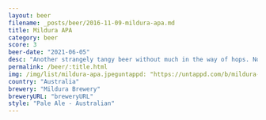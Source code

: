 ```yaml
---
layout: beer
filename: _posts/beer/2016-11-09-mildura-apa.md
title: Mildura APA
category: beer
score: 3
beer-date: "2021-06-05"
desc: "Another strangely tangy beer without much in the way of hops. No good"
permalink: /beer/:title.html
img: /img/list/mildura-apa.jpeguntappd: "https://untappd.com/b/mildura-brewery-apa/3627343"
country: "Australia"
brewery: "Mildura Brewery"
breweryURL: "breweryURL"
style: "Pale Ale - Australian"
---
```

